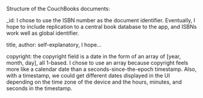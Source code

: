 Structure of the CouchBooks documents:

_id: I chose to use the ISBN number as the document identifier. 
Eventually, I hope to include replication to a central book
database to the app, and ISBNs work well as global identifier.

title, author: self-explanatory, I hope...

copyright: the copyright field is a date in the form of an array
of [year, month, day], all 1-based.  I chose to use an array because
copyright feels more like a calendar date than a seconds-since-the-epoch
timestamp.  Also, with a timestamp, we could get different dates
displayed in the UI depending on the time zone of the device and
the hours, minutes, and seconds in the timestamp. 